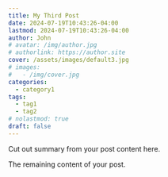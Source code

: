 ```yaml
---
title: My Third Post
date: 2024-07-19T10:43:26-04:00
lastmod: 2024-07-19T10:43:26-04:00
author: John
# avatar: /img/author.jpg
# authorlink: https://author.site
cover: /assets/images/default3.jpg
# images:
#   - /img/cover.jpg
categories:
  - category1
tags:
  - tag1
  - tag2
# nolastmod: true
draft: false
---
```


Cut out summary from your post content here.

<!--more-->

The remaining content of your post.
